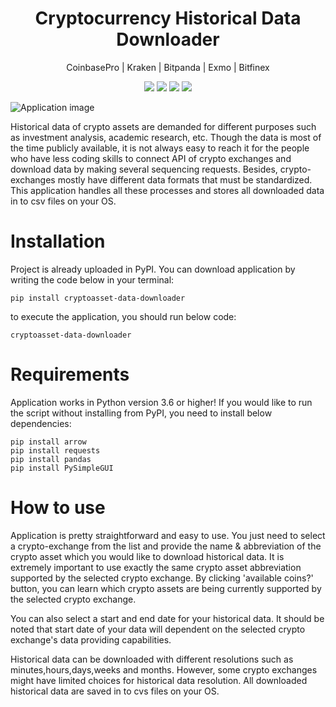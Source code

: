 <p align="center">
  <h1 align="center">Cryptocurrency Historical Data Downloader</h1>
  <p align="center">CoinbasePro | Kraken | Bitpanda | Exmo | Bitfinex</p>
  </p>
  <p align="center">
    <img src="https://img.shields.io/github/license/serhatci/cryptocurrency-historical-data-downloader" /></img>
   	<img src="https://img.shields.io/badge/built%20with-Python3-red.svg" /></img>
    <img src=https://img.shields.io/pypi/v/cryptoasset-data-downloader></img>
    <img src=https://www.codefactor.io/repository/github/serhatci/cryptocurrency-historical-data-downloader/badge/main /></img>  
</p>

![Application image](https://github.com/serhatci/cryptocurrency-historical-data-downloader/blob/main/application.jpg)

Historical data of crypto assets are demanded for different purposes such as investment analysis, academic research, etc. Though the data is most of the time publicly available, it is not always easy to reach it for the people who have less coding skills to connect API of crypto exchanges and download data by making several sequencing requests. Besides, crypto-exchanges mostly have different data formats that must be standardized. This application handles all these processes and stores all downloaded data in to csv files on your OS.

# Installation

Project is already uploaded in PyPI. You can download application by writing the code below in your terminal:

`pip install cryptoasset-data-downloader`

to execute the application, you should run below code:

`cryptoasset-data-downloader`

# Requirements

Application works in Python version 3.6 or higher! If you would like to run the script without installing from PyPI, you need to install below dependencies:

```
pip install arrow
pip install requests
pip install pandas
pip install PySimpleGUI
```


# How to use

Application is pretty straightforward and easy to use. You just need to select a crypto-exchange from the list and provide the name & abbreviation of the crypto asset which you would like to download historical data. It is extremely important to use exactly the same crypto asset abbreviation supported by the selected crypto exchange. By clicking 'available coins?' button, you can learn which crypto assets are being currently supported by the selected crypto exchange.

You can also select a start and end date for your historical data. It should be noted that start date of your data will dependent on the selected crypto exchange's data providing capabilities.

Historical data can be downloaded with different resolutions such as minutes,hours,days,weeks and months. However, some crypto exchanges might have limited choices for historical data resolution. All downloaded historical data are saved in to cvs files on your OS.
